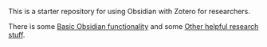 
This is a starter repository for using Obsidian with Zotero for researchers.

There is some [Basic Obsidian functionality](./Basic%20Obsidian%20functionality.md) and some [Other helpful research stuff](./Other%20helpful%20research%20stuff).

